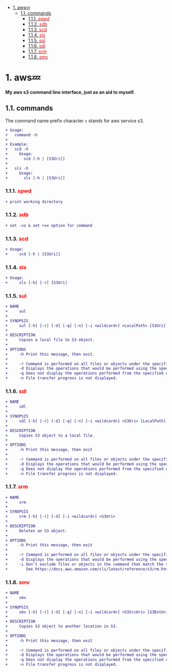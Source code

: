 - [1. aws:zzz:](#1-awszzz)
  - [1.1. commands](#11-commands)
    - [1.1.1. <font color=red>spwd</font>](#111-font-colorredspwdfont)
    - [1.1.2. <font color=red>sdb</font>](#112-font-colorredsdbfont)
    - [1.1.3. <font color=red>scd</font>](#113-font-colorredscdfont)
    - [1.1.4. <font color=red>sls</font>](#114-font-colorredslsfont)
    - [1.1.5. <font color=red>sul</font>](#115-font-colorredsulfont)
    - [1.1.6. <font color=red>sdl</font>](#116-font-colorredsdlfont)
    - [1.1.7. <font color=red>srm</font>](#117-font-colorredsrmfont)
    - [1.1.8. <font color=red>smv</font>](#118-font-colorredsmvfont)

# 1. aws:zzz:

**My aws s3 command line interface, just as an aid to myself.**



## 1.1. commands

The command name prefix character `s` stands for aws service s3.

```diff
+ Usage:
+   command -h
+
+ Example:
+   scd -h
+     Usage:
+       scd [-h | [S3Uri]]
+
+   sls -h
+     Usage:
+       sls [-h | [S3Uri]]
```



### 1.1.1. <font color=red>spwd</font>

```diff
+ print working directory
```



### 1.1.2. <font color=red>sdb</font>

```diff
+ set -vx & set +vx option for command
```



### 1.1.3. <font color=red>scd</font>

```diff
+ Usage:
+     scd [-h | [S3Uri]]
```

### 1.1.4. <font color=red>sls</font>

```diff
+ Usage:
+     sls [-h] [-r] [S3Uri]
```



### 1.1.5. <font color=red>sul</font>

```diff
+ NAME
+     sul
+ 
+ SYNOPSIS
+     sul [-h] [-r] [-d] [-q] [-n] [-i <wildcard>] <LocalPath> [S3Uri]
+ 
+ DESCRIPTION
+     Copies a local file to S3 object.
+ 
+ OPTIONS
+     -h Print this message, then exit.
+ 
+     -r Command is performed on all files or objects under the specified directory or prefix.
+     -d Displays the operations that would be performed using the specified command without actually running them.
+     -q Does not display the operations performed from the specified command.
+     -n File transfer progress is not displayed.
```



### 1.1.6. <font color=red>sdl</font>

```diff
+ NAME
+     sdl
+ 
+ SYNOPSIS
+     sdl [-h] [-r] [-d] [-q] [-n] [-i <wildcard>] <S3Uri> [LocalPath]
+ 
+ DESCRIPTION
+     Copies S3 object to a local file.
+ 
+ OPTIONS
+     -h Print this message, then exit
+ 
+     -r Command is performed on all files or objects under the specified directory or prefix.
+     -d Displays the operations that would be performed using the specified command without actually running them.
+     -q Does not display the operations performed from the specified command.
+     -n File transfer progress is not displayed.
```



### 1.1.7. <font color=red>srm</font>

```diff
+ NAME
+     srm
+ 
+ SYNOPSIS
+     srm [-h] [-r] [-d] [-i <wildcard>] <S3Uri>
+ 
+ DESCRIPTION
+     Deletes an S3 object.
+ 
+ OPTIONS
+     -h Print this message, then exit
+ 
+     -r Command is performed on all files or objects under the specified directory or prefix.
+     -d Displays the operations that would be performed using the specified command without actually running them.
+     -i Don’t exclude files or objects in the command that match the specified pattern.
+        See https://docs.aws.amazon.com/cli/latest/reference/s3/rm.html
```



### 1.1.8. <font color=red>smv</font>

```diff
+ NAME
+     smv
+ 
+ SYNOPSIS
+     smv [-h] [-r] [-d] [-q] [-n] [-i <wildcard>] <S3SrcUri> [S3DstUri]
+ 
+ DESCRIPTION
+     Copies S3 object to another location in S3.
+ 
+ OPTIONS
+     -h Print this message, then exit
+ 
+     -r Command is performed on all files or objects under the specified directory or prefix.
+     -d Displays the operations that would be performed using the specified command without actually running them.
+     -q Does not display the operations performed from the specified command.
+     -n File transfer progress is not displayed.
```

